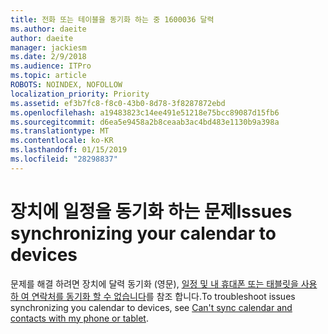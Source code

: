 ```yaml
---
title: 전화 또는 테이블을 동기화 하는 중 1600036 달력
ms.author: daeite
author: daeite
manager: jackiesm
ms.date: 2/9/2018
ms.audience: ITPro
ms.topic: article
ROBOTS: NOINDEX, NOFOLLOW
localization_priority: Priority
ms.assetid: ef3b7fc8-f8c0-43b0-8d78-3f8287872ebd
ms.openlocfilehash: a19483823c14ee491e51218e75bcc89087d15fb6
ms.sourcegitcommit: d6ea5e9458a2b8ceaab3ac4bd483e1130b9a398a
ms.translationtype: MT
ms.contentlocale: ko-KR
ms.lasthandoff: 01/15/2019
ms.locfileid: "28298837"
---
```

# <a name="issues-synchronizing-your-calendar-to-devices"></a><span data-ttu-id="22f2a-102">장치에 일정을 동기화 하는 문제</span><span class="sxs-lookup"><span data-stu-id="22f2a-102">Issues synchronizing your calendar to devices</span></span>

<span data-ttu-id="22f2a-103">문제를 해결 하려면 장치에 달력 동기화 (영문), [일정 및 내 휴대폰 또는 태블릿을 사용 하 여 연락처를 동기화 할 수 없습니다](https://support.office.com/article/8479d764-b9f5-4fff-ba88-edd7c265df9f.aspx)를 참조 합니다.</span><span class="sxs-lookup"><span data-stu-id="22f2a-103">To troubleshoot issues synchronizing you calendar to devices, see [Can't sync calendar and contacts with my phone or tablet](https://support.office.com/article/8479d764-b9f5-4fff-ba88-edd7c265df9f.aspx).</span></span>
  

